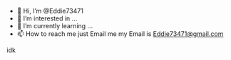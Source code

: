 - 👋 Hi, I’m @Eddie73471
- 👀 I’m interested in ...
- 🌱 I’m currently learning ...
- 📫 How to reach me just Email me my Email is Eddie73471@gmail.com

<!---
Eddie73471/Eddie73471 is a ✨ special ✨ repository because its `README.md` (this file) appears on your GitHub profile.
You can click the Preview link to take a look at your changes.
--->
idk
